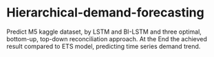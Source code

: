 # Hierarchical-demand-forecasting
Predict M5 kaggle dataset, by LSTM and BI-LSTM and three optimal, bottom-up, top-down reconciliation approach.
At the End the achieved result compared to ETS model, predicting time series demand trend.
